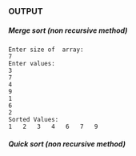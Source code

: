 ### OUTPUT 
##### Merge sort (non recursive method)
```
Enter size of  array:
7
Enter values:
3
7
4
9
1
6
2
Sorted Values:
1	2	3	4	6	7	9	
```
##### Quick sort (non recursive method)
